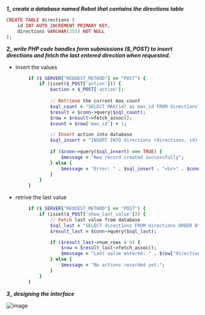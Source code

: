 ***1_ create a database named Robot that contains the directions table***
```ruby
CREATE TABLE directions (
    id INT AUTO_INCREMENT PRIMARY KEY,
    directions VARCHAR(255) NOT NULL
);
```

***2_ write PHP code handles form submissions ($_POST) to insert directions and fetch the last entered direction when requested.***

- Insert the values
```ruby
        if ($_SERVER["REQUEST_METHOD"] == "POST") {
            if (isset($_POST['action'])) {
                $action = $_POST['action'];
                
                // Retrieve the current max count
                $sql_count = "SELECT MAX(id) as max_id FROM directions";
                $result = $conn->query($sql_count);
                $row = $result->fetch_assoc();
                $count = $row['max_id'] + 1;

                // Insert action into database
                $sql_insert = "INSERT INTO directions (directions, id) VALUES ('$action', $count)";
                
                if ($conn->query($sql_insert) === TRUE) {
                    $message = "New record created successfully";
                } else {
                    $message = "Error: " . $sql_insert . "<br>" . $conn->error;
                }
            } 
        }

```

- retrive the last value

```ruby
        if ($_SERVER["REQUEST_METHOD"] == "POST") {
            if (isset($_POST['show_last_value'])) {
                // Fetch last value from database
                $sql_last = "SELECT directions FROM directions ORDER BY id DESC LIMIT 1";
                $result_last = $conn->query($sql_last);

                if ($result_last->num_rows > 0) {
                    $row = $result_last->fetch_assoc();
                    $message = "Last value entered: " . $row["directions"];
                } else {
                    $message = "No actions recorded yet.";
                }
            }
        }
```

***3_ designing the interface***

![image](https://github.com/user-attachments/assets/7de99101-0e95-4c04-a154-16c01ba55fc8)

